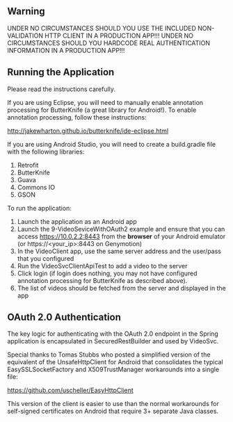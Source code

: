 ## Warning

UNDER NO CIRCUMSTANCES SHOULD YOU USE THE INCLUDED NON-VALIDATION HTTP CLIENT IN A PRODUCTION APP!!!
UNDER NO CIRCUMSTANCES SHOULD YOU HARDCODE REAL AUTHENTICATION INFORMATION IN A PRODUCTION APP!!!

## Running the Application

Please read the instructions carefully.

If you are using Eclipse, you will need to manually enable annotation processing for ButterKnife
(a great library for Android!). To enable annotation processing, follow these instructions:

http://jakewharton.github.io/butterknife/ide-eclipse.html

If you are using Android Studio, you will need to create a build.gradle file with the following
libraries:

1. Retrofit
2. ButterKnife
3. Guava
4. Commons IO
5. GSON

To run the application:

1. Launch the application as an Android app
2. Launch the 9-VideoSeviceWithOAuth2 example and ensure that you
   can access https://10.0.2.2:8443 from the __browser__ of your Android 
   emulator (or https://<your_ip>:8443 on Genymotion)
3. In the VideoClient app, use the same server address and the user/pass
   that you configured
4. Run the VideoSvcClientApiTest to add a video to the server
5. Click login (if login does nothing, you may not have configured annotation
   processing for ButterKnife as described above).
6. The list of videos should be fetched from the server and displayed in the
   app
   
## OAuth 2.0 Authentication

The key logic for authenticating with the OAuth 2.0 endpoint in the Spring application
is encapsulated in SecuredRestBuilder and used by VideoSvc.   

Special thanks to Tomas Stubbs who posted a simplified version of the equivalent of the UnsafeHttpClient
for Android that consolidates the typical EasySSLSocketFactory and X509TrustManager
workarounds into a single file:

https://github.com/uscheller/EasyHttpClient

This version of the client is easier to use than the normal workarounds for self-signed
certificates on Android that require 3+ separate Java classes.
